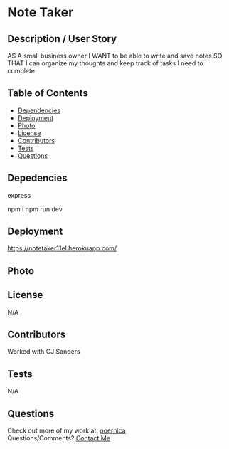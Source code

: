 # Note Taker
    
## Description / User Story

AS A small business owner
I WANT to be able to write and save notes
SO THAT I can organize my thoughts and keep track of tasks I need to complete
    
## Table of Contents
- [Dependencies](#Dependencies)
- [Deployment](#Deployment) 
- [Photo](#Photo)
- [License](#License)
- [Contributors](#Contributors)
- [Tests](#Tests)
- [Questions](#Questions)
    
## Depedencies
express

npm i
npm run dev 
          
## Deployment

https://notetaker11el.herokuapp.com/

## Photo
          
## License
N/A
          
## Contributors
Worked with CJ Sanders
    
## Tests
N/A
    
## Questions
Check out more of my work at: [ooernica](https://www.github.com/ooernica)  
Questions/Comments? [Contact Me](mailto:e.lukac@outlook.com)